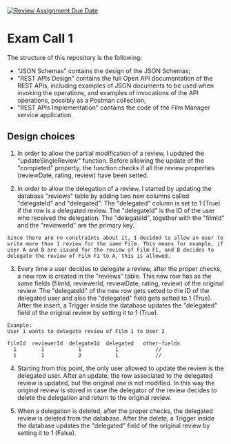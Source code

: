 [![Review Assignment Due Date](https://classroom.github.com/assets/deadline-readme-button-24ddc0f5d75046c5622901739e7c5dd533143b0c8e959d652212380cedb1ea36.svg)](https://classroom.github.com/a/3V4SFed_)
# Exam Call 1

The structure of this repository is the following:
  - "JSON Schemas" contains the design of the JSON Schemas;
  - "REST APIs Design" contains the full Open API documentation of the REST APIs, including examples of JSON documents to be used when invoking the operations, and examples of invocations of the API operations, possibly as a Postman collection;
  - "REST APIs Implementation" contains the code of the Film Manager service application.

  ## Design choices

  1. In order to allow the partial modification of a review, I updated the "updateSingleReview" function. Before allowing the update of the "completed" property, the function checks if all the review properties (reviewDate, rating, review) have been setted.

  2. In order to allow the delegation of a review, I started by updating the database "reviews" table by adding two new columns called "delegateId" and "delegated". The "delegated" column is set to 1 (True) if the row is a delegated review. The "delegateId" is the ID of the user who received the delegation. The "delegateId", together with the "filmId" and the "reviewerId" are the primary key. 

    Since there are no constraints about it, I decided to allow an user to write more than 1 review for the same Film. This means for example, if user A and B are issued for the review of Film F1, and B decides to delegate the review of Film F1 to A, this is allowed.

  3. Every time a user decides to delegate a review, after the proper checks, a new row is created in the "reviews" table. This new row has as the same fields (filmId, reviewerId, reviewDate, rating, review) of the original review. The "delegateId" of the new row gets setted to the ID of the delegated user and also the "delegated" field gets setted to 1 (True). After the insert, a Trigger inside the database updates the "delegated" field of the original review by setting it to 1 (True).

    Example:
    User 1 wants to delegate review of Film 1 to User 2

    filmId  reviewerId  delegateId  delegated   other-fields
      1        1           1           1            //
      1        1           2           1            //

  4. Starting from this point, the only user allowed to update the review is the delegated user. After an update, the row associated to the delegated review is updated, but the original one is not modified. In this way the original review is stored in case the delegator of the review decides to delete the delegation and return to the original review.

  5. When a delegation is deleted, after the proper checks, the delegated review is deleted from the database. After the delete, a Trigger inside the database updates the "delegated" field of the original review by setting it to 1 (False).